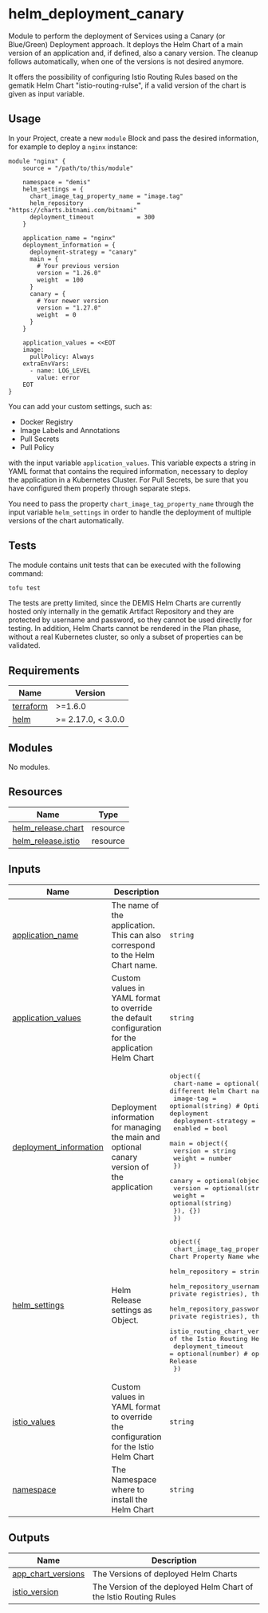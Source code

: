 # helm_deployment_canary

Module to perform the deployment of Services using a Canary (or Blue/Green) Deployment approach. It deploys the Helm Chart of a main version of an application and, if defined, also a canary version. The cleanup follows automatically, when one of the versions is not desired anymore.

It offers the possibility of configuring Istio Routing Rules based on the gematik Helm Chart "istio-routing-rulse", if a valid version of the chart is given as input variable.

## Usage

In your Project, create a new `module` Block and pass the desired information, for example to deploy a `nginx` instance:

```hcl
module "nginx" {
    source = "/path/to/this/module"

    namespace = "demis"
    helm_settings = {
      chart_image_tag_property_name = "image.tag"
      helm_repository               = "https://charts.bitnami.com/bitnami"
      deployment_timeout            = 300
    }

    application_name = "nginx"
    deployment_information = {
      deployment-strategy = "canary"
      main = {
        # Your previous version
        version = "1.26.0"
        weight  = 100
      }
      canary = {
        # Your newer version
        version = "1.27.0"
        weight  = 0
      }
    }

    application_values = <<EOT
    image:
      pullPolicy: Always
    extraEnvVars:
      - name: LOG_LEVEL
        value: error
    EOT
}
```

You can add your custom settings, such as:

- Docker Registry
- Image Labels and Annotations
- Pull Secrets
- Pull Policy

with the input variable `application_values`. This variable expects a string in YAML format that contains the required information, necessary to deploy the application in a Kubernetes Cluster. For Pull Secrets, be sure that you have configured them properly through separate steps.

You need to pass the property `chart_image_tag_property_name` through the input variable `helm_settings` in order to handle the deployment of multiple versions of the chart automatically.

## Tests

The module contains unit tests that can be executed with the following command: 

```sh
tofu test
```

The tests are pretty limited, since the DEMIS Helm Charts are currently hosted only internally in the gematik Artifact Repository and they are protected by username and password, so they cannot be used directly for testing. In addition, Helm Charts cannot be rendered in the Plan phase, without a real Kubernetes cluster, so only a subset of properties can be validated.

<!-- BEGIN_TF_DOCS -->
## Requirements

| Name | Version |
|------|---------|
| <a name="requirement_terraform"></a> [terraform](#requirement\_terraform) | >=1.6.0 |
| <a name="requirement_helm"></a> [helm](#requirement\_helm) |  >= 2.17.0, < 3.0.0 |

## Modules

No modules.

## Resources

| Name | Type |
|------|------|
| [helm_release.chart](https://registry.terraform.io/providers/hashicorp/helm/latest/docs/resources/release) | resource |
| [helm_release.istio](https://registry.terraform.io/providers/hashicorp/helm/latest/docs/resources/release) | resource |

## Inputs

| Name | Description | Type | Default | Required |
|------|-------------|------|---------|:--------:|
| <a name="input_application_name"></a> [application\_name](#input\_application\_name) | The name of the application. This can also correspond to the Helm Chart name. | `string` | n/a | yes |
| <a name="input_application_values"></a> [application\_values](#input\_application\_values) | Custom values in YAML format to override the default configuration for the application Helm Chart | `string` | `""` | no |
| <a name="input_deployment_information"></a> [deployment\_information](#input\_deployment\_information) | Deployment information for managing the main and optional canary version of the application | <pre>object({<br/>    chart-name          = optional(string) # Optional, uses a different Helm Chart name than the application name<br/>    image-tag           = optional(string) # Optional, uses a different image tag for the deployment<br/>    deployment-strategy = string<br/>    enabled             = bool<br/>    main = object({<br/>      version = string<br/>      weight  = number<br/>    })<br/>    canary = optional(object({<br/>      version = optional(string)<br/>      weight  = optional(string)<br/>    }), {})<br/>  })</pre> | n/a | yes |
| <a name="input_helm_settings"></a> [helm\_settings](#input\_helm\_settings) | Helm Release settings as Object. | <pre>object({<br/>    chart_image_tag_property_name = string           # the Helm Chart Property Name where the Image Tag is set (e.g. "image.tag")<br/>    helm_repository               = string           # the Helm Repository URL<br/>    helm_repository_username      = optional(string) # optional (required for private registries), the Helm Repository Username<br/>    helm_repository_password      = optional(string) # optional (required for private registries), the Helm Repository Password<br/>    istio_routing_chart_version   = optional(string) # optional, the Version of the Istio Routing Helm Chart to be installed<br/>    deployment_timeout            = optional(number) # optional, the Timeout for creating Helm Release<br/>  })</pre> | n/a | yes |
| <a name="input_istio_values"></a> [istio\_values](#input\_istio\_values) | Custom values in YAML format to override the configuration for the Istio Helm Chart | `string` | `""` | no |
| <a name="input_namespace"></a> [namespace](#input\_namespace) | The Namespace where to install the Helm Chart | `string` | n/a | yes |

## Outputs

| Name | Description |
|------|-------------|
| <a name="output_app_chart_versions"></a> [app\_chart\_versions](#output\_app\_chart\_versions) | The Versions of deployed Helm Charts |
| <a name="output_istio_version"></a> [istio\_version](#output\_istio\_version) | The Version of the deployed Helm Chart of the Istio Routing Rules |
<!-- END_TF_DOCS -->